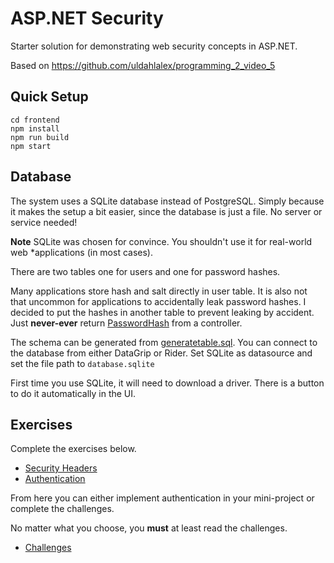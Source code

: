 # ASP.NET Security

Starter solution for demonstrating web security concepts in ASP.NET.

Based on https://github.com/uldahlalex/programming_2_video_5

## Quick Setup

```shell
cd frontend
npm install
npm run build
npm start
```

## Database

The system uses a SQLite database instead of PostgreSQL.
Simply because it makes the setup a bit easier, since the database is just a file.
No server or service needed!

**Note** SQLite was chosen for convince. You shouldn't use it for real-world web
*applications (in most cases).

There are two tables one for users and one for password hashes.

Many applications store hash and salt directly in user table.
It is also not that uncommon for applications to accidentally leak password hashes.
I decided to put the hashes in another table to prevent leaking by accident.
Just **never-ever** return [PasswordHash](infrastructure/DataModels/PasswordHash.cs) from a controller.

The schema can be generated from [generatetable.sql](generatetable.sql).
You can connect to the database from either DataGrip or Rider.
Set SQLite as datasource and set the file path to `database.sqlite`

First time you use SQLite, it will need to download a driver.
There is a button to do it automatically in the UI.

## Exercises

Complete the exercises below.

- [Security Headers](security_headers.md)
- [Authentication](authentication.md)

From here you can either implement authentication in your mini-project or
complete the challenges.

No matter what you choose, you **must** at least read the challenges.

- [Challenges](challenges.md)